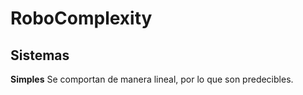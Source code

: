 # RoboComplexity

## Sistemas

**Simples**
Se comportan de manera lineal, por lo que son predecibles.
